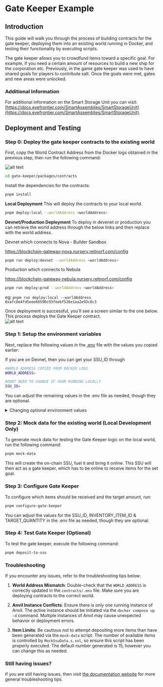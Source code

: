 # Gate Keeper Example

## Introduction
This guide will walk you through the process of building contracts for the gate keeper, deploying them into an existing world running in Docker, and testing their functionality by executing scripts.

The gate keeper allows you to crowdfund items toward a specific goal. For example, if you need a certain amount of resources to build a new ship for the corporation etc. Previously, in the game gate keeper was used to have shared goals for players to contribute salt. Once the goals were met, gates and new areas were unlocked.

### Additional Information

For additional information on the Smart Storage Unit you can visit: [https://docs.evefrontier.com/SmartAssemblies/SmartStorageUnit](https://docs.evefrontier.com/SmartAssemblies/SmartStorageUnit).

## Deployment and Testing
### Step 0: Deploy the gate keeper contracts to the existing world 
First, copy the World Contract Address from the Docker logs obtained in the previous step, then run the following command:

![alt text](../readme-imgs/docker_deployment.png)

```bash
cd gate-keeper/packages/contracts
```

Install the dependencies for the contracts:
```bash
pnpm install
```

**Local Deployment**
This will deploy the contracts to your local world.
```bash
pnpm deploy:local --worldAddress <worldAddress> 
```

**Devnet/Production Deployment**
To deploy in devenet or production you can retrieve the world address through the below links and then replace <worldAddress> with the world address. 

Devnet which connects to Nova - Builder Sandbox
 
https://blockchain-gateway-nova.nursery.reitnorf.com/config

```bash
pnpm run deploy:devnet --worldAddress <worldAddress> 
```

Production which connects to Nebula
 
https://blockchain-gateway-nebula.nursery.reitnorf.com/config 

```bash
pnpm run deploy:prod --worldAddress <worldAddress> 
```

eg: `pnpm run deploy:local --worldAddress 0xafc8e4fd5eee66590c93feebf526e1aa2e93c6c3`

Once deployment is successful, you'll see a screen similar to the one below. This process deploys the Gate Keeper contract. <br>
![alt text](./readme-imgs/deployment.png)


### Step 1: Setup the environment variables 
Next, replace the following values in the [.env](./packages/contracts/.env) file with the values you copied earlier:

If you are on Devnet, then you can get your SSU_ID through 

```bash
#WORLD ADDRESS COPIED FROM DOCKER LOGS
WORLD_ADDRESS=

#DONT NEED TO CHANGE IF YOUR RUNNING LOCALLY
SSU_ID=
```

You can adjust the remaining values in the .env file as needed, though they are optional.


<details markdown="block">
<summary>Changing optional environment values</summary>

#### Setting item wanted and amount
You can set the item you want to crowdfund and the quantity for the goal.

```bash
#Item for the goal
INVENTORY_ITEM_ID=1135
#Quantity needed to reach the goal
TARGET_QUANTITY=10
```

</details>

### Step 2: Mock data for the existing world **(Local Development Only)**
To generate mock data for testing the Gate Keeper logic on the local world, run the following command:

```bash
pnpm mock-data
```
This will create the on-chain SSU, fuel it and bring it online. This SSU will then act as a gate keeper, which has to be online to receive items for the set goal. 

### Step 3: Configure Gate Keeper 
To configure which items should be received and the target amount, run:

```bash
pnpm configure-gate-keeper
```

You can adjust the values for the SSU_ID, INVENTORY_ITEM_ID & TARGET_QUANTITY in the .env file as needed, though they are optional.

### Step 4: Test Gate Keeper (Optional)
To test the gate keeper, execute the following command:

```bash
pnpm deposit-to-ssu
```

### Troubleshooting

If you encounter any issues, refer to the troubleshooting tips below:

1. **World Address Mismatch**: Double-check that the `WORLD_ADDRESS` is correctly updated in the `contracts/.env` file. Make sure you are deploying contracts to the correct world.
   
2. **Anvil Instance Conflicts**: Ensure there is only one running instance of Anvil. The active instance should be initiated via the `docker compose up -d` command. Multiple instances of Anvil may cause unexpected behavior or deployment errors.

3. **Item Limits**: Be cautious not to attempt depositing more items than have been generated via the `mock-data` script. The number of available items is controlled by `MockSsuData.s.sol`, so ensure this script has been properly executed. The default number generated is 15, however you can change this as needed.

### Still having issues?
If you are still having issues, then visit [the documentation website](https://docs.evefrontier.com/Troubleshooting) for more general troubleshooting tips.